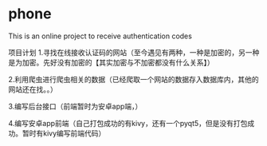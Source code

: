 # phone
This is an online project to receive authentication codes

项目计划
1.寻找在线接收认证码的网站（至今遇见有两种，一种是加密的，另一种是为加密。先好没有加密的【其实加密与不加密都没有什么关系】）

2.利用爬虫进行爬虫相关的数据（已经爬取一个网站的数据存入数据库内，其他的网站还在找。。）

3.编写后台接口（前端暂时为安卓app端，）

4.编写安卓app前端（自己打包成功的有kivy，还有一个pyqt5，但是没有打包成功。暂时有kivy编写前端代码）